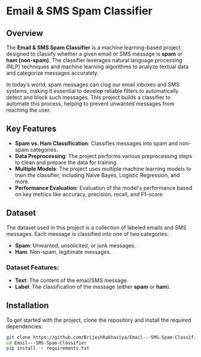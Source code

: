 # Email & SMS Spam Classifier

## Overview

The **Email & SMS Spam Classifier** is a machine learning-based project designed to classify whether a given email or SMS message is **spam** or **ham (non-spam)**. The classifier leverages natural language processing (NLP) techniques and machine learning algorithms to analyze textual data and categorize messages accurately.

In today’s world, spam messages can clog our email inboxes and SMS systems, making it essential to develop reliable filters to automatically detect and block such messages. This project builds a classifier to automate this process, helping to prevent unwanted messages from reaching the user.

## Key Features

- **Spam vs. Ham Classification**: Classifies messages into spam and non-spam categories.
- **Data Preprocessing**: The project performs various preprocessing steps to clean and prepare the data for training.
- **Multiple Models**: The project uses multiple machine learning models to train the classifier, including Naive Bayes, Logistic Regression, and more.
- **Performance Evaluation**: Evaluation of the model's performance based on key metrics like accuracy, precision, recall, and F1-score.

## Dataset

The dataset used in this project is a collection of labeled emails and SMS messages. Each message is classified into one of two categories:
- **Spam**: Unwanted, unsolicited, or junk messages.
- **Ham**: Non-spam, legitimate messages.

### Dataset Features:
- **Text**: The content of the email/SMS message.
- **Label**: The classification of the message (either **spam** or **ham**).

## Installation

To get started with the project, clone the repository and install the required dependencies:

```bash
git clone https://github.com/BrijeshRakhasiya/Email---SMS-Spam-Classifier.git
cd Email---SMS-Spam-Classifier
pip install -r requirements.txt
```

